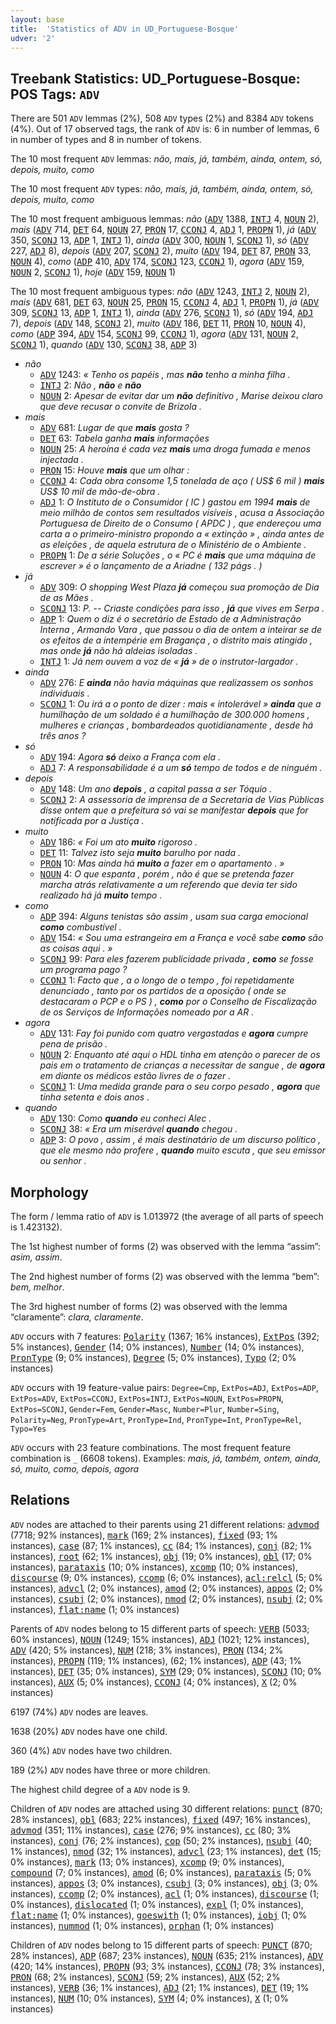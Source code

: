 ```yaml
---
layout: base
title:  'Statistics of ADV in UD_Portuguese-Bosque'
udver: '2'
---
```


## Treebank Statistics: UD_Portuguese-Bosque: POS Tags: `ADV`

There are 501 `ADV` lemmas (2%), 508 `ADV` types (2%) and 8384 `ADV` tokens (4%).
Out of 17 observed tags, the rank of `ADV` is: 6 in number of lemmas, 6 in number of types and 8 in number of tokens.

The 10 most frequent `ADV` lemmas: <em>não, mais, já, também, ainda, ontem, só, depois, muito, como</em>

The 10 most frequent `ADV` types:  <em>não, mais, já, também, ainda, ontem, só, depois, muito, como</em>

The 10 most frequent ambiguous lemmas: <em>não</em> (<tt><a href="pt_bosque-pos-ADV.html">ADV</a></tt> 1388, <tt><a href="pt_bosque-pos-INTJ.html">INTJ</a></tt> 4, <tt><a href="pt_bosque-pos-NOUN.html">NOUN</a></tt> 2), <em>mais</em> (<tt><a href="pt_bosque-pos-ADV.html">ADV</a></tt> 714, <tt><a href="pt_bosque-pos-DET.html">DET</a></tt> 64, <tt><a href="pt_bosque-pos-NOUN.html">NOUN</a></tt> 27, <tt><a href="pt_bosque-pos-PRON.html">PRON</a></tt> 17, <tt><a href="pt_bosque-pos-CCONJ.html">CCONJ</a></tt> 4, <tt><a href="pt_bosque-pos-ADJ.html">ADJ</a></tt> 1, <tt><a href="pt_bosque-pos-PROPN.html">PROPN</a></tt> 1), <em>já</em> (<tt><a href="pt_bosque-pos-ADV.html">ADV</a></tt> 350, <tt><a href="pt_bosque-pos-SCONJ.html">SCONJ</a></tt> 13, <tt><a href="pt_bosque-pos-ADP.html">ADP</a></tt> 1, <tt><a href="pt_bosque-pos-INTJ.html">INTJ</a></tt> 1), <em>ainda</em> (<tt><a href="pt_bosque-pos-ADV.html">ADV</a></tt> 300, <tt><a href="pt_bosque-pos-NOUN.html">NOUN</a></tt> 1, <tt><a href="pt_bosque-pos-SCONJ.html">SCONJ</a></tt> 1), <em>só</em> (<tt><a href="pt_bosque-pos-ADV.html">ADV</a></tt> 227, <tt><a href="pt_bosque-pos-ADJ.html">ADJ</a></tt> 8), <em>depois</em> (<tt><a href="pt_bosque-pos-ADV.html">ADV</a></tt> 207, <tt><a href="pt_bosque-pos-SCONJ.html">SCONJ</a></tt> 2), <em>muito</em> (<tt><a href="pt_bosque-pos-ADV.html">ADV</a></tt> 194, <tt><a href="pt_bosque-pos-DET.html">DET</a></tt> 87, <tt><a href="pt_bosque-pos-PRON.html">PRON</a></tt> 33, <tt><a href="pt_bosque-pos-NOUN.html">NOUN</a></tt> 4), <em>como</em> (<tt><a href="pt_bosque-pos-ADP.html">ADP</a></tt> 410, <tt><a href="pt_bosque-pos-ADV.html">ADV</a></tt> 174, <tt><a href="pt_bosque-pos-SCONJ.html">SCONJ</a></tt> 123, <tt><a href="pt_bosque-pos-CCONJ.html">CCONJ</a></tt> 1), <em>agora</em> (<tt><a href="pt_bosque-pos-ADV.html">ADV</a></tt> 159, <tt><a href="pt_bosque-pos-NOUN.html">NOUN</a></tt> 2, <tt><a href="pt_bosque-pos-SCONJ.html">SCONJ</a></tt> 1), <em>hoje</em> (<tt><a href="pt_bosque-pos-ADV.html">ADV</a></tt> 159, <tt><a href="pt_bosque-pos-NOUN.html">NOUN</a></tt> 1)

The 10 most frequent ambiguous types:  <em>não</em> (<tt><a href="pt_bosque-pos-ADV.html">ADV</a></tt> 1243, <tt><a href="pt_bosque-pos-INTJ.html">INTJ</a></tt> 2, <tt><a href="pt_bosque-pos-NOUN.html">NOUN</a></tt> 2), <em>mais</em> (<tt><a href="pt_bosque-pos-ADV.html">ADV</a></tt> 681, <tt><a href="pt_bosque-pos-DET.html">DET</a></tt> 63, <tt><a href="pt_bosque-pos-NOUN.html">NOUN</a></tt> 25, <tt><a href="pt_bosque-pos-PRON.html">PRON</a></tt> 15, <tt><a href="pt_bosque-pos-CCONJ.html">CCONJ</a></tt> 4, <tt><a href="pt_bosque-pos-ADJ.html">ADJ</a></tt> 1, <tt><a href="pt_bosque-pos-PROPN.html">PROPN</a></tt> 1), <em>já</em> (<tt><a href="pt_bosque-pos-ADV.html">ADV</a></tt> 309, <tt><a href="pt_bosque-pos-SCONJ.html">SCONJ</a></tt> 13, <tt><a href="pt_bosque-pos-ADP.html">ADP</a></tt> 1, <tt><a href="pt_bosque-pos-INTJ.html">INTJ</a></tt> 1), <em>ainda</em> (<tt><a href="pt_bosque-pos-ADV.html">ADV</a></tt> 276, <tt><a href="pt_bosque-pos-SCONJ.html">SCONJ</a></tt> 1), <em>só</em> (<tt><a href="pt_bosque-pos-ADV.html">ADV</a></tt> 194, <tt><a href="pt_bosque-pos-ADJ.html">ADJ</a></tt> 7), <em>depois</em> (<tt><a href="pt_bosque-pos-ADV.html">ADV</a></tt> 148, <tt><a href="pt_bosque-pos-SCONJ.html">SCONJ</a></tt> 2), <em>muito</em> (<tt><a href="pt_bosque-pos-ADV.html">ADV</a></tt> 186, <tt><a href="pt_bosque-pos-DET.html">DET</a></tt> 11, <tt><a href="pt_bosque-pos-PRON.html">PRON</a></tt> 10, <tt><a href="pt_bosque-pos-NOUN.html">NOUN</a></tt> 4), <em>como</em> (<tt><a href="pt_bosque-pos-ADP.html">ADP</a></tt> 394, <tt><a href="pt_bosque-pos-ADV.html">ADV</a></tt> 154, <tt><a href="pt_bosque-pos-SCONJ.html">SCONJ</a></tt> 99, <tt><a href="pt_bosque-pos-CCONJ.html">CCONJ</a></tt> 1), <em>agora</em> (<tt><a href="pt_bosque-pos-ADV.html">ADV</a></tt> 131, <tt><a href="pt_bosque-pos-NOUN.html">NOUN</a></tt> 2, <tt><a href="pt_bosque-pos-SCONJ.html">SCONJ</a></tt> 1), <em>quando</em> (<tt><a href="pt_bosque-pos-ADV.html">ADV</a></tt> 130, <tt><a href="pt_bosque-pos-SCONJ.html">SCONJ</a></tt> 38, <tt><a href="pt_bosque-pos-ADP.html">ADP</a></tt> 3)


* <em>não</em>
  * <tt><a href="pt_bosque-pos-ADV.html">ADV</a></tt> 1243: <em>« Tenho os papéis , mas <b>não</b> tenho a minha filha .</em>
  * <tt><a href="pt_bosque-pos-INTJ.html">INTJ</a></tt> 2: <em>Não , <b>não</b> e <b>não</b></em>
  * <tt><a href="pt_bosque-pos-NOUN.html">NOUN</a></tt> 2: <em>Apesar de evitar dar um <b>não</b> definitivo , Marise deixou claro que deve recusar o convite de Brizola .</em>
* <em>mais</em>
  * <tt><a href="pt_bosque-pos-ADV.html">ADV</a></tt> 681: <em>Lugar de que <b>mais</b> gosta ?</em>
  * <tt><a href="pt_bosque-pos-DET.html">DET</a></tt> 63: <em>Tabela ganha <b>mais</b> informações</em>
  * <tt><a href="pt_bosque-pos-NOUN.html">NOUN</a></tt> 25: <em>A heroína é cada vez <b>mais</b> uma droga fumada e menos injectada .</em>
  * <tt><a href="pt_bosque-pos-PRON.html">PRON</a></tt> 15: <em>Houve <b>mais</b> que um olhar :</em>
  * <tt><a href="pt_bosque-pos-CCONJ.html">CCONJ</a></tt> 4: <em>Cada obra consome 1,5 tonelada de aço ( US$ 6 mil ) <b>mais</b> US$ 10 mil de mão-de-obra .</em>
  * <tt><a href="pt_bosque-pos-ADJ.html">ADJ</a></tt> 1: <em>O Instituto de o Consumidor ( IC ) gastou em 1994 <b>mais</b> de meio milhão de contos sem resultados visíveis , acusa a Associação Portuguesa de Direito de o Consumo ( APDC ) , que endereçou uma carta a o primeiro-ministro propondo a « extinção » , ainda antes de as eleições , de aquela estrutura de o Ministério de o Ambiente .</em>
  * <tt><a href="pt_bosque-pos-PROPN.html">PROPN</a></tt> 1: <em>De a série Soluções , o « PC é <b>mais</b> que uma máquina de escrever » é o lançamento de a Ariadne ( 132 págs . )</em>
* <em>já</em>
  * <tt><a href="pt_bosque-pos-ADV.html">ADV</a></tt> 309: <em>O shopping West Plaza <b>já</b> começou sua promoção de Dia de as Mães .</em>
  * <tt><a href="pt_bosque-pos-SCONJ.html">SCONJ</a></tt> 13: <em>P. -- Criaste condições para isso , <b>já</b> que vives em Serpa .</em>
  * <tt><a href="pt_bosque-pos-ADP.html">ADP</a></tt> 1: <em>Quem o diz é o secretário de Estado de a Administração Interna , Armando Vara , que passou o dia de ontem a inteirar se de os efeitos de a intempérie em Bragança , o distrito mais atingido , mas onde <b>já</b> não há aldeias isoladas .</em>
  * <tt><a href="pt_bosque-pos-INTJ.html">INTJ</a></tt> 1: <em>Já nem ouvem a voz de « <b>já</b> » de o instrutor-largador .</em>
* <em>ainda</em>
  * <tt><a href="pt_bosque-pos-ADV.html">ADV</a></tt> 276: <em>E <b>ainda</b> não havia máquinas que realizassem os sonhos individuais .</em>
  * <tt><a href="pt_bosque-pos-SCONJ.html">SCONJ</a></tt> 1: <em>Ou irá a o ponto de dizer : mais « intolerável » <b>ainda</b> que a humilhação de um soldado é a humilhação de 300.000 homens , mulheres e crianças , bombardeados quotidianamente , desde há três anos ?</em>
* <em>só</em>
  * <tt><a href="pt_bosque-pos-ADV.html">ADV</a></tt> 194: <em>Agora <b>só</b> deixo a França com ela .</em>
  * <tt><a href="pt_bosque-pos-ADJ.html">ADJ</a></tt> 7: <em>A responsabilidade é a um <b>só</b> tempo de todos e de ninguém .</em>
* <em>depois</em>
  * <tt><a href="pt_bosque-pos-ADV.html">ADV</a></tt> 148: <em>Um ano <b>depois</b> , a capital passa a ser Tóquio .</em>
  * <tt><a href="pt_bosque-pos-SCONJ.html">SCONJ</a></tt> 2: <em>A assessoria de imprensa de a Secretaria de Vias Públicas disse ontem que a prefeitura só vai se manifestar <b>depois</b> que for notificada por a Justiça .</em>
* <em>muito</em>
  * <tt><a href="pt_bosque-pos-ADV.html">ADV</a></tt> 186: <em>« Foi um ato <b>muito</b> rigoroso .</em>
  * <tt><a href="pt_bosque-pos-DET.html">DET</a></tt> 11: <em>Talvez isto seja <b>muito</b> barulho por nada .</em>
  * <tt><a href="pt_bosque-pos-PRON.html">PRON</a></tt> 10: <em>Mas ainda há <b>muito</b> a fazer em o apartamento . »</em>
  * <tt><a href="pt_bosque-pos-NOUN.html">NOUN</a></tt> 4: <em>O que espanta , porém , não é que se pretenda fazer marcha atrás relativamente a um referendo que devia ter sido realizado há já <b>muito</b> tempo .</em>
* <em>como</em>
  * <tt><a href="pt_bosque-pos-ADP.html">ADP</a></tt> 394: <em>Alguns tenistas são assim , usam sua carga emocional <b>como</b> combustível .</em>
  * <tt><a href="pt_bosque-pos-ADV.html">ADV</a></tt> 154: <em>« Sou uma estrangeira em a França e você sabe <b>como</b> são as coisas aqui . »</em>
  * <tt><a href="pt_bosque-pos-SCONJ.html">SCONJ</a></tt> 99: <em>Para eles fazerem publicidade privada , <b>como</b> se fosse um programa pago ?</em>
  * <tt><a href="pt_bosque-pos-CCONJ.html">CCONJ</a></tt> 1: <em>Facto que , a o longo de o tempo , foi repetidamente denunciado , tanto por os partidos de a oposição ( onde se destacaram o PCP e o PS ) , <b>como</b> por o Conselho de Fiscalização de os Serviços de Informações nomeado por a AR .</em>
* <em>agora</em>
  * <tt><a href="pt_bosque-pos-ADV.html">ADV</a></tt> 131: <em>Fay foi punido com quatro vergastadas e <b>agora</b> cumpre pena de prisão .</em>
  * <tt><a href="pt_bosque-pos-NOUN.html">NOUN</a></tt> 2: <em>Enquanto até aqui o HDL tinha em atenção o parecer de os pais em o tratamento de crianças a necessitar de sangue , de <b>agora</b> em diante os médicos estão livres de o fazer .</em>
  * <tt><a href="pt_bosque-pos-SCONJ.html">SCONJ</a></tt> 1: <em>Uma medida grande para o seu corpo pesado , <b>agora</b> que tinha setenta e dois anos .</em>
* <em>quando</em>
  * <tt><a href="pt_bosque-pos-ADV.html">ADV</a></tt> 130: <em>Como <b>quando</b> eu conheci Alec .</em>
  * <tt><a href="pt_bosque-pos-SCONJ.html">SCONJ</a></tt> 38: <em>« Era um miserável <b>quando</b> chegou .</em>
  * <tt><a href="pt_bosque-pos-ADP.html">ADP</a></tt> 3: <em>O povo , assim , é mais destinatário de um discurso político , que ele mesmo não profere , <b>quando</b> muito escuta , que seu emissor ou senhor .</em>

## Morphology

The form / lemma ratio of `ADV` is 1.013972 (the average of all parts of speech is 1.423132).

The 1st highest number of forms (2) was observed with the lemma “assim”: <em>asim, assim</em>.

The 2nd highest number of forms (2) was observed with the lemma “bem”: <em>bem, melhor</em>.

The 3rd highest number of forms (2) was observed with the lemma “claramente”: <em>clara, claramente</em>.

`ADV` occurs with 7 features: <tt><a href="pt_bosque-feat-Polarity.html">Polarity</a></tt> (1367; 16% instances), <tt><a href="pt_bosque-feat-ExtPos.html">ExtPos</a></tt> (392; 5% instances), <tt><a href="pt_bosque-feat-Gender.html">Gender</a></tt> (14; 0% instances), <tt><a href="pt_bosque-feat-Number.html">Number</a></tt> (14; 0% instances), <tt><a href="pt_bosque-feat-PronType.html">PronType</a></tt> (9; 0% instances), <tt><a href="pt_bosque-feat-Degree.html">Degree</a></tt> (5; 0% instances), <tt><a href="pt_bosque-feat-Typo.html">Typo</a></tt> (2; 0% instances)

`ADV` occurs with 19 feature-value pairs: `Degree=Cmp`, `ExtPos=ADJ`, `ExtPos=ADP`, `ExtPos=ADV`, `ExtPos=CCONJ`, `ExtPos=INTJ`, `ExtPos=NOUN`, `ExtPos=PROPN`, `ExtPos=SCONJ`, `Gender=Fem`, `Gender=Masc`, `Number=Plur`, `Number=Sing`, `Polarity=Neg`, `PronType=Art`, `PronType=Ind`, `PronType=Int`, `PronType=Rel`, `Typo=Yes`

`ADV` occurs with 23 feature combinations.
The most frequent feature combination is `_` (6608 tokens).
Examples: <em>mais, já, também, ontem, ainda, só, muito, como, depois, agora</em>


## Relations

`ADV` nodes are attached to their parents using 21 different relations: <tt><a href="pt_bosque-dep-advmod.html">advmod</a></tt> (7718; 92% instances), <tt><a href="pt_bosque-dep-mark.html">mark</a></tt> (169; 2% instances), <tt><a href="pt_bosque-dep-fixed.html">fixed</a></tt> (93; 1% instances), <tt><a href="pt_bosque-dep-case.html">case</a></tt> (87; 1% instances), <tt><a href="pt_bosque-dep-cc.html">cc</a></tt> (84; 1% instances), <tt><a href="pt_bosque-dep-conj.html">conj</a></tt> (82; 1% instances), <tt><a href="pt_bosque-dep-root.html">root</a></tt> (62; 1% instances), <tt><a href="pt_bosque-dep-obj.html">obj</a></tt> (19; 0% instances), <tt><a href="pt_bosque-dep-obl.html">obl</a></tt> (17; 0% instances), <tt><a href="pt_bosque-dep-parataxis.html">parataxis</a></tt> (10; 0% instances), <tt><a href="pt_bosque-dep-xcomp.html">xcomp</a></tt> (10; 0% instances), <tt><a href="pt_bosque-dep-discourse.html">discourse</a></tt> (9; 0% instances), <tt><a href="pt_bosque-dep-ccomp.html">ccomp</a></tt> (6; 0% instances), <tt><a href="pt_bosque-dep-acl-relcl.html">acl:relcl</a></tt> (5; 0% instances), <tt><a href="pt_bosque-dep-advcl.html">advcl</a></tt> (2; 0% instances), <tt><a href="pt_bosque-dep-amod.html">amod</a></tt> (2; 0% instances), <tt><a href="pt_bosque-dep-appos.html">appos</a></tt> (2; 0% instances), <tt><a href="pt_bosque-dep-csubj.html">csubj</a></tt> (2; 0% instances), <tt><a href="pt_bosque-dep-nmod.html">nmod</a></tt> (2; 0% instances), <tt><a href="pt_bosque-dep-nsubj.html">nsubj</a></tt> (2; 0% instances), <tt><a href="pt_bosque-dep-flat-name.html">flat:name</a></tt> (1; 0% instances)

Parents of `ADV` nodes belong to 15 different parts of speech: <tt><a href="pt_bosque-pos-VERB.html">VERB</a></tt> (5033; 60% instances), <tt><a href="pt_bosque-pos-NOUN.html">NOUN</a></tt> (1249; 15% instances), <tt><a href="pt_bosque-pos-ADJ.html">ADJ</a></tt> (1021; 12% instances), <tt><a href="pt_bosque-pos-ADV.html">ADV</a></tt> (420; 5% instances), <tt><a href="pt_bosque-pos-NUM.html">NUM</a></tt> (218; 3% instances), <tt><a href="pt_bosque-pos-PRON.html">PRON</a></tt> (134; 2% instances), <tt><a href="pt_bosque-pos-PROPN.html">PROPN</a></tt> (119; 1% instances),  (62; 1% instances), <tt><a href="pt_bosque-pos-ADP.html">ADP</a></tt> (43; 1% instances), <tt><a href="pt_bosque-pos-DET.html">DET</a></tt> (35; 0% instances), <tt><a href="pt_bosque-pos-SYM.html">SYM</a></tt> (29; 0% instances), <tt><a href="pt_bosque-pos-SCONJ.html">SCONJ</a></tt> (10; 0% instances), <tt><a href="pt_bosque-pos-AUX.html">AUX</a></tt> (5; 0% instances), <tt><a href="pt_bosque-pos-CCONJ.html">CCONJ</a></tt> (4; 0% instances), <tt><a href="pt_bosque-pos-X.html">X</a></tt> (2; 0% instances)

6197 (74%) `ADV` nodes are leaves.

1638 (20%) `ADV` nodes have one child.

360 (4%) `ADV` nodes have two children.

189 (2%) `ADV` nodes have three or more children.

The highest child degree of a `ADV` node is 9.

Children of `ADV` nodes are attached using 30 different relations: <tt><a href="pt_bosque-dep-punct.html">punct</a></tt> (870; 28% instances), <tt><a href="pt_bosque-dep-obl.html">obl</a></tt> (683; 22% instances), <tt><a href="pt_bosque-dep-fixed.html">fixed</a></tt> (497; 16% instances), <tt><a href="pt_bosque-dep-advmod.html">advmod</a></tt> (351; 11% instances), <tt><a href="pt_bosque-dep-case.html">case</a></tt> (276; 9% instances), <tt><a href="pt_bosque-dep-cc.html">cc</a></tt> (80; 3% instances), <tt><a href="pt_bosque-dep-conj.html">conj</a></tt> (76; 2% instances), <tt><a href="pt_bosque-dep-cop.html">cop</a></tt> (50; 2% instances), <tt><a href="pt_bosque-dep-nsubj.html">nsubj</a></tt> (40; 1% instances), <tt><a href="pt_bosque-dep-nmod.html">nmod</a></tt> (32; 1% instances), <tt><a href="pt_bosque-dep-advcl.html">advcl</a></tt> (23; 1% instances), <tt><a href="pt_bosque-dep-det.html">det</a></tt> (15; 0% instances), <tt><a href="pt_bosque-dep-mark.html">mark</a></tt> (13; 0% instances), <tt><a href="pt_bosque-dep-xcomp.html">xcomp</a></tt> (9; 0% instances), <tt><a href="pt_bosque-dep-compound.html">compound</a></tt> (7; 0% instances), <tt><a href="pt_bosque-dep-amod.html">amod</a></tt> (6; 0% instances), <tt><a href="pt_bosque-dep-parataxis.html">parataxis</a></tt> (5; 0% instances), <tt><a href="pt_bosque-dep-appos.html">appos</a></tt> (3; 0% instances), <tt><a href="pt_bosque-dep-csubj.html">csubj</a></tt> (3; 0% instances), <tt><a href="pt_bosque-dep-obj.html">obj</a></tt> (3; 0% instances), <tt><a href="pt_bosque-dep-ccomp.html">ccomp</a></tt> (2; 0% instances), <tt><a href="pt_bosque-dep-acl.html">acl</a></tt> (1; 0% instances), <tt><a href="pt_bosque-dep-discourse.html">discourse</a></tt> (1; 0% instances), <tt><a href="pt_bosque-dep-dislocated.html">dislocated</a></tt> (1; 0% instances), <tt><a href="pt_bosque-dep-expl.html">expl</a></tt> (1; 0% instances), <tt><a href="pt_bosque-dep-flat-name.html">flat:name</a></tt> (1; 0% instances), <tt><a href="pt_bosque-dep-goeswith.html">goeswith</a></tt> (1; 0% instances), <tt><a href="pt_bosque-dep-iobj.html">iobj</a></tt> (1; 0% instances), <tt><a href="pt_bosque-dep-nummod.html">nummod</a></tt> (1; 0% instances), <tt><a href="pt_bosque-dep-orphan.html">orphan</a></tt> (1; 0% instances)

Children of `ADV` nodes belong to 15 different parts of speech: <tt><a href="pt_bosque-pos-PUNCT.html">PUNCT</a></tt> (870; 28% instances), <tt><a href="pt_bosque-pos-ADP.html">ADP</a></tt> (687; 23% instances), <tt><a href="pt_bosque-pos-NOUN.html">NOUN</a></tt> (635; 21% instances), <tt><a href="pt_bosque-pos-ADV.html">ADV</a></tt> (420; 14% instances), <tt><a href="pt_bosque-pos-PROPN.html">PROPN</a></tt> (93; 3% instances), <tt><a href="pt_bosque-pos-CCONJ.html">CCONJ</a></tt> (78; 3% instances), <tt><a href="pt_bosque-pos-PRON.html">PRON</a></tt> (68; 2% instances), <tt><a href="pt_bosque-pos-SCONJ.html">SCONJ</a></tt> (59; 2% instances), <tt><a href="pt_bosque-pos-AUX.html">AUX</a></tt> (52; 2% instances), <tt><a href="pt_bosque-pos-VERB.html">VERB</a></tt> (36; 1% instances), <tt><a href="pt_bosque-pos-ADJ.html">ADJ</a></tt> (21; 1% instances), <tt><a href="pt_bosque-pos-DET.html">DET</a></tt> (19; 1% instances), <tt><a href="pt_bosque-pos-NUM.html">NUM</a></tt> (10; 0% instances), <tt><a href="pt_bosque-pos-SYM.html">SYM</a></tt> (4; 0% instances), <tt><a href="pt_bosque-pos-X.html">X</a></tt> (1; 0% instances)

